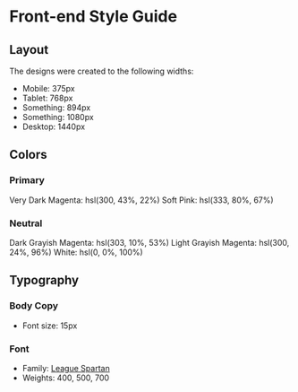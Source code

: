 # Front-end Style Guide

## Layout

The designs were created to the following widths:

-   Mobile: 375px
-   Tablet: 768px
-   Something: 894px
-   Something: 1080px
-   Desktop: 1440px

## Colors

### Primary

Very Dark Magenta: hsl(300, 43%, 22%)
Soft Pink: hsl(333, 80%, 67%)

### Neutral

Dark Grayish Magenta: hsl(303, 10%, 53%)
Light Grayish Magenta: hsl(300, 24%, 96%)
White: hsl(0, 0%, 100%)

## Typography

### Body Copy

-   Font size: 15px

### Font

-   Family: [League Spartan](https://fonts.google.com/specimen/League+Spartan)
-   Weights: 400, 500, 700
